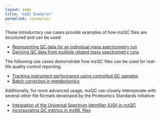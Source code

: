 ```yaml
---
layout: page
title: "mzQC Examples"
permalink: /examples/
---
```


These introductory use cases provide examples of how mzQC files are structured and can be used:

- [Representing QC data for an individual mass spectrometry run](intro_run/)
- [Deriving QC data from multiple related mass spectrometry runs](intro_set/)

The following use cases demonstrate how mzQC files can be used for real-life quality control reporting:

- [Tracking instrument performance using controlled QC samples](example_qc2_longitudinal/)
- [Batch correction in metabolomics](example_batch_correction/)

Additionally, for more advanced usage, mzQC can closely interoperate with several other file formats developed by the Proteomics Standards Initiative:

- [Integration of the Universal Spectrum Identifier (USI) in mzQC](adv_mzqc_usi/)
- [Incorporating QC metrics in mzML files](adv_mzqc_in_mzml/)
